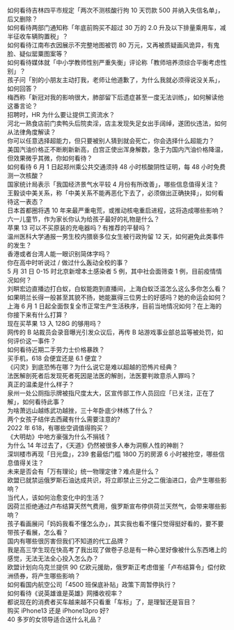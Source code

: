 如何看待吉林四平市规定「两次不测核酸行拘 10 天罚款 500 并纳入失信名单」，后又删除？  
如何看待两部门通知称「年底前购买不超过 30 万的 2.0 升及以下排量乘用车，减半征收车辆购置税」？  
如何看待江南布衣因展示不完整地图被罚 80 万元，又再被质疑画风诡异，有鬼脸、疑似罂粟图案等？  
如何看待媒体就「中小学教师性别严重失衡」评论称「教师培养须综合平衡考虑性别」？  
孩子问「别的小朋友主动打我，老师让他道歉了，为什么我就必须得说没关系」，如何回答？  
梅西称「新冠对我的影响很大，肺部留下后遗症甚至一度无法训练」，如何解读他这番言论？  
招聘时，HR 为什么要让提供工资流水？  
河北一熟食店前门卖鸭头后院卖淫，店主发现失足女出手阔绰，遂团伙违法，如何从法律角度解读？  
你可以任意选择超能力，但只要被别人猜到就会死亡，你会选择什么超能力？  
美国汽油价格正不断刷新新高，白宫正使出浑身解数，急于为国内汽油价格降温，但效果微乎其微，你如何看待？  
如何看待 6 月 1 日起郑州乘公共交通须持 48 小时核酸阴性证明，每 48 小时免费测一次核酸？  
国家统计局表示「我国经济景气水平较 4 月份有所改善」，哪些信息值得关注？  
王毅谈中美关系，称「中美关系不能再恶化下去了，必须做出正确抉择」，如何看待这一表态？  
日本首都圈将遇 10 年来最严重电荒，或推动核电重启进程，这将造成哪些影响？  
六一儿童节，作为家长你认为给孩子最好的礼物是什么？  
苹果 13 可以不买原装的充电器吗？有推荐的平替吗？  
温州医科大学通报一男生校内猥亵多位女生被行政拘留 12 天，如何避免此类事件的发生？  
香港或者台湾人能一眼识别简体字吗？  
你在高中时听说过 / 做过什么轰动全校的事？  
5 月 31 日 0-15 时北京新增本土感染者 5 例，其中社会面筛查 1 例，目前疫情情况如何？  
刘畊宏边直播边打白蚁，白蚁能跑到直播间，上海白蚁泛滥怎么这么多你怎么看？  
如果明兰长得一般甚至其貌不扬，她能赢得三位男士的好感吗？她的命运会如何？  
上海 6 月 1 日起全面恢复全市正常生产生活秩序，目前当地情况如何？在上海的你接下来有什么打算？  
现在买苹果 13 入 128G 的够用吗？  
网传的 B 站裁员会录音曝光引发众议后，再传 B 站游戏事业部总监等被处罚，如何评价这一事件？  
如何看待近期二手劳力士价格暴跌？  
买手机，618 会便宜还是 6.1 便宜？  
《闪灵》到底恐怖在哪？为什么说它是难以超越的恐怖片经典？  
法医解剖死者后发现死者死因是法医的解剖，法医要判故意杀人罪吗？  
真正的温柔是什么样子？  
泉州一处公厕指示牌被指尺度太大，区宣传部工作人员回应「已关注，正在了解」，如何看待此事？  
为啥萧远山越练武功越挫，三十年卧底少林练了什么？  
两个女孩子结伴去西藏有什么需要注意的?  
2022 年 618，有哪些空调值得购买？  
《大明劫》中地方豪强为什么不捐钱？  
为什么 14 年过去了，《天道》仍然被很多人奉为洞察人性的神剧？  
深圳楼市再现「日光盘」，239 套最低门槛 1800 万的房源 6 小时被抢空，哪些信息值得关注？  
未来是否会有「万有理论」统一物理定律？难点是什么？  
欧盟已就禁运俄罗斯石油达成共识，将立即禁止三分之二俄油进口，会产生哪些影响？  
当代人，该如何治愈变化中的生活？  
因荷兰拒绝通过卢布结算天然气费用，俄罗斯宣布停供荷兰天然气，会带来哪些影响？  
孩子看画展问「妈妈我看不懂怎么办」，其实我也看不懂只觉得挺好看的，要不要带孩子看展，怎么看？  
国内有哪些很厉害但我们不知道的代工品牌？  
我是高三学生现在快高考了我出现了做卷子总是有一种心里好像被什么东西堵上的感觉，无法无法全心投入怎么办？  
欧盟计划向乌克兰提供 90 亿欧元援助，俄罗斯正考虑借鉴「卢布结算令」偿付欧洲债券，将产生哪些影响？  
如何看国内航空公司「4500 班保底补贴」政策下周暂停执行？  
如何看待《说英雄谁是英雄》网播收视率？  
都说现在的消费者买车越来越不只看重「车标」了，是理智还是盲目？  
购买 iPhone13 还是 iPhone13pro 好?  
40 多岁的女领导适合送什么礼品？  
